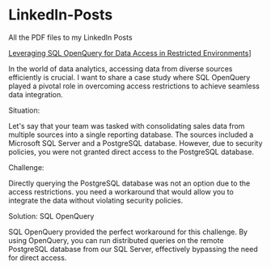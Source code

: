 # LinkedIn-Posts
All the PDF files to my LinkedIn Posts

[Leveraging SQL OpenQuery for Data Access in Restricted Environments]([(https://github.com/akadambi12/LinkedIn-Posts/blob/main/Green%20Teal%20Geometric%20Modern%20Computer%20Programmer%20Code%20Editor%20Quotes%20Instagram%20Post.pdf))]

In the world of data analytics, accessing data from diverse sources efficiently is crucial. I want to share a case study where SQL OpenQuery played a pivotal role in overcoming access restrictions to achieve seamless data integration.

Situation:

Let's say that your team was tasked with consolidating sales data from multiple sources into a single reporting database. The sources included a Microsoft SQL Server and a PostgreSQL database. However, due to security policies, you were not granted direct access to the PostgreSQL database.

Challenge:

Directly querying the PostgreSQL database was not an option due to the access restrictions. you need a workaround that would allow you to integrate the data without violating security policies.

Solution: SQL OpenQuery

SQL OpenQuery provided the perfect workaround for this challenge. By using OpenQuery, you can run distributed queries on the remote PostgreSQL database from our SQL Server, effectively bypassing the need for direct access.

